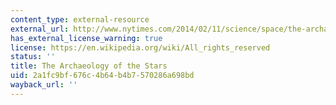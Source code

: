 ```yaml
---
content_type: external-resource
external_url: http://www.nytimes.com/2014/02/11/science/space/the-archaeology-of-the-stars.html
has_external_license_warning: true
license: https://en.wikipedia.org/wiki/All_rights_reserved
status: ''
title: The Archaeology of the Stars
uid: 2a1fc9bf-676c-4b64-b4b7-570286a698bd
wayback_url: ''
---
```

